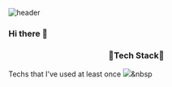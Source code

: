 ![header](https://capsule-render.vercel.app/api?type=wave&color=auto&height=300&section=header&text=donwhi%20Na&fontSize=90&fontAlignY=35)

### Hi there 👋

### <center>💎Tech Stack💎
  Techs that I've used at least once
  <img src="https://img.shields.io/badge/Python-3776AB?style=flat-square&logo=Python&logoColor=white"/></a>&nbsp 
  
  
</center>

<!--
**donhwi94/donhwi94** is a ✨ _special_ ✨ repository because its `README.md` (this file) appears on your GitHub profile.

Here are some ideas to get you started:

- 🔭 I’m currently working on ...
- 🌱 I’m currently learning ...
- 👯 I’m looking to collaborate on ...
- 🤔 I’m looking for help with ...
- 💬 Ask me about ...
- 📫 How to reach me: ...
- 😄 Pronouns: ...
- ⚡ Fun fact: ...
-->
